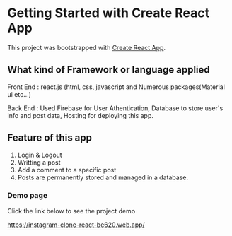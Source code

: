 # Getting Started with Create React App

This project was bootstrapped with [Create React App](https://github.com/facebook/create-react-app).

## What kind of Framework or language applied

Front End : react.js (html, css, javascript and Numerous packages(Material ui etc...)

Back End : Used Firebase for User Athentication, Database to store user's info and post data, Hosting for deploying this app.

## Feature of this app

1. Login & Logout
2. Writting a post
3. Add a comment to a specific post
4. Posts are permanently stored and managed in a database.

### Demo page

Click the link below to see the project demo

https://instagram-clone-react-be620.web.app/


